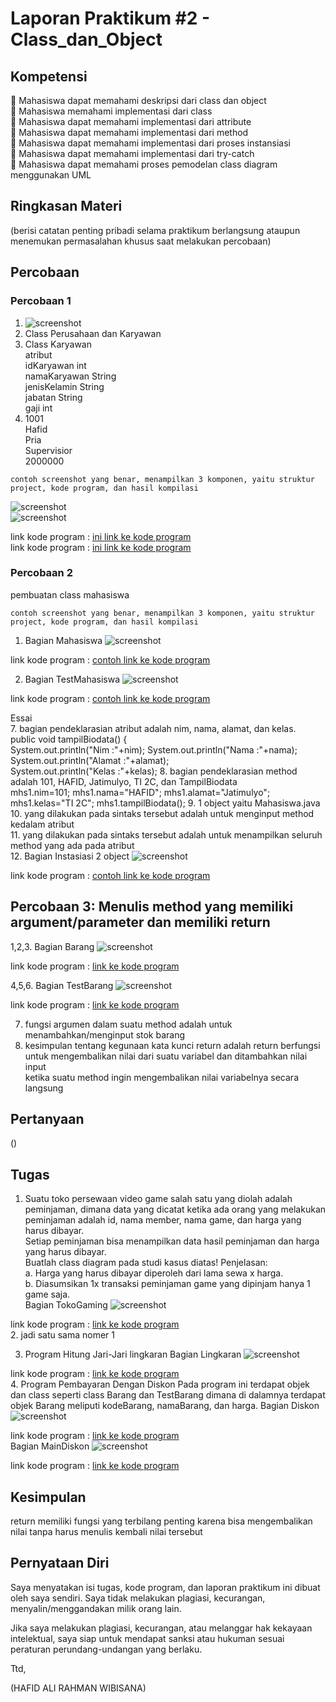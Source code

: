 # Laporan Praktikum #2 - Class_dan_Object

## Kompetensi

 Mahasiswa dapat memahami deskripsi dari class dan object<br> 
 Mahasiswa memahami implementasi dari class<br> 
 Mahasiswa dapat memahami implementasi dari attribute<br> 
 Mahasiswa dapat memahami implementasi dari method<br>
 Mahasiswa dapat memahami implementasi dari proses instansiasi<br> 
 Mahasiswa dapat memahami implementasi dari try-catch<br> 
 Mahasiswa dapat memahami proses pemodelan class diagram menggunakan UML 

## Ringkasan Materi

(berisi catatan penting pribadi selama praktikum berlangsung ataupun menemukan permasalahan khusus saat melakukan percobaan)

## Percobaan

### Percobaan 1

1. ![screenshot](img/percobaan1.JPG)<br>
2. Class Perusahaan dan Karyawan<br>
3. Class Karyawan <br>
atribut<br>
idKaryawan int<br>
namaKaryawan String<br>
jenisKelamin String<br>
jabatan String<br>
gaji int<br>
4. 1001<br>
Hafid<br>
Pria<br>
Supervisior<br>
2000000<br>

`contoh screenshot yang benar, menampilkan 3 komponen, yaitu struktur project, kode program, dan hasil kompilasi`

![screenshot](img/percobaan1.2.JPG)<br>
![screenshot](img/percobaan1.3.JPG)<br>

link kode program : [ini link ke kode program](/../src/2_Class_and_Object/perusahaan.java)<br>
link kode program : [ini link ke kode program](/../src/2_Class_and_Object/Karyawan.java)<br>

### Percobaan 2

pembuatan class mahasiswa<br>

`contoh screenshot yang benar, menampilkan 3 komponen, yaitu struktur project, kode program, dan hasil kompilasi`

1. Bagian Mahasiswa ![screenshot](img/percobaan2.JPG)<br>

link kode program : [contoh link ke kode program](../../src/2_Class_dan_Object/Mahasiswa.java)<br>

2. Bagian TestMahasiswa ![screenshot](img/percobaan2.1.JPG)<br>

link kode program : [contoh link ke kode program](../../src/2_Class_dan_Object/TestMahasiswa.java)<br>

Essai<br>
7. bagian pendeklarasian atribut adalah nim, nama, alamat, dan kelas.<br>
   public void tampilBiodata() {<br>
    	System.out.println("Nim :"+nim);
    	System.out.println("Nama :"+nama);
    	System.out.println("Alamat :"+alamat);   
   	System.out.println("Kelas :"+kelas);
8. bagian pendeklarasian method adalah 101, HAFID, Jatimulyo, TI 2C, dan TampilBiodata<br>
	mhs1.nim=101;
        mhs1.nama="HAFID";
        mhs1.alamat="Jatimulyo";
        mhs1.kelas="TI 2C";
        mhs1.tampilBiodata();
9. 1 object yaitu Mahasiswa.java<br>
10. yang dilakukan pada sintaks tersebut adalah untuk menginput method kedalam atribut<br>
11. yang dilakukan pada sintaks tersebut adalah untuk menampilkan seluruh method yang ada pada atribut<br>
12. Bagian Instasiasi 2 object ![screenshot](img/2object.jpg)<br>

link kode program : [contoh link ke kode program](../../src/2_Class_dan_Object/TestMahasiswa.java)<br>

## Percobaan 3: Menulis method yang memiliki argument/parameter dan memiliki return

1,2,3.  Bagian Barang ![screenshot](img/brg1.jpg)<br>

link kode program : [link ke kode program](../../src/2_Class_dan_Object/Barang.java)<br>

4,5,6. Bagian TestBarang ![screenshot](img/brg2.jpg)<br>

link kode program : [link ke kode program](../../src/2_Class_dan_Object/testBarang.java)<br>

7. fungsi argumen dalam suatu method adalah untuk menambahkan/menginput stok barang<br>
8. kesimpulan tentang kegunaan kata kunci return adalah return berfungsi untuk mengembalikan nilai dari suatu variabel dan ditambahkan nilai input<br>
ketika suatu method ingin mengembalikan nilai variabelnya secara langsung<br>

## Pertanyaan
 ()<br>
## Tugas
1. Suatu toko persewaan video game salah satu yang diolah adalah peminjaman, dimana data yang dicatat ketika ada orang yang melakukan peminjaman adalah id, nama member, nama game, dan harga yang harus dibayar.<br> Setiap peminjaman bisa menampilkan data hasil peminjaman dan harga yang harus dibayar.<br> Buatlah class diagram pada studi kasus diatas!
Penjelasan:<br>
a. Harga yang harus dibayar diperoleh dari lama sewa x harga.<br>
b. Diasumsikan 1x transaksi peminjaman game yang dipinjam hanya 1 game saja.<br>
Bagian TokoGaming ![screenshot](img/tokogame.jpg)<br>

link kode program : [link ke kode program](../../src/2_Class_dan_Object/Gaming.java)<br>
2. jadi satu sama nomer 1<br>

3. Program Hitung Jari-Jari lingkaran
Bagian Lingkaran ![screenshot](img/lingkaran.jpg)<br>

link kode program : [link ke kode program](../../src/2_Class_dan_Object/Lingkaran.java)<br>
4. Program Pembayaran Dengan Diskon 
Pada program ini terdapat objek dan class seperti class Barang dan TestBarang dimana di dalamnya terdapat objek Barang meliputi kodeBarang, namaBarang, dan harga.
Bagian Diskon ![screenshot](img/diskon1.jpg)<br>

link kode program : [link ke kode program](../../src/2_Class_dan_Object/diskon.java)<br>
Bagian MainDiskon ![screenshot](img/diskon.jpg)<br>

link kode program : [link ke kode program](../../src/2_Class_dan_Object/maindiskon.java)<br>
## Kesimpulan

return memiliki fungsi yang terbilang penting karena bisa mengembalikan nilai tanpa harus menulis kembali nilai tersebut

## Pernyataan Diri

Saya menyatakan isi tugas, kode program, dan laporan praktikum ini dibuat oleh saya sendiri. Saya tidak melakukan plagiasi, kecurangan, menyalin/menggandakan milik orang lain.

Jika saya melakukan plagiasi, kecurangan, atau melanggar hak kekayaan intelektual, saya siap untuk mendapat sanksi atau hukuman sesuai peraturan perundang-undangan yang berlaku.

Ttd,

(HAFID ALI RAHMAN WIBISANA)
